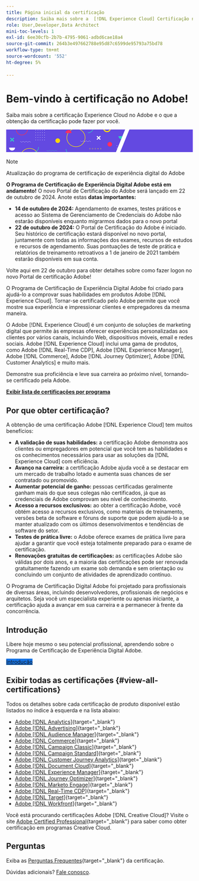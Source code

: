 ```yaml
---
title: Página inicial da certificação
description: Saiba mais sobre a  [!DNL Experience Cloud] Certificação no Adobe. Descubra o que ser certificado pode fazer por você.
role: User,Developer,Data Architect
mini-toc-levels: 1
exl-id: 6ee30cfb-2b7b-4795-9061-adbd6cae18a4
source-git-commit: 264b3e497662788e95d87c6599de95793a75bd78
workflow-type: tm+mt
source-wordcount: '552'
ht-degree: 5%

---
```


# Bem-vindo à certificação no Adobe!

Saiba mais sobre a certificação Experience Cloud no Adobe e o que a obtenção da certificação pode fazer por você.

![Banner](/help/certifications/assets/home_banner_smallwide.png)

>[!NOTE]
>Atualização do programa de certificação de experiência digital do Adobe
>
>**O Programa de Certificação de Experiência Digital Adobe está em andamento!** O novo Portal de Certificação do Adobe será lançado em 22 de outubro de 2024. Anote estas **datas importantes:**
>
>* **14 de outubro de 2024:** Agendamento de exames, testes práticos e acesso ao Sistema de Gerenciamento de Credenciais do Adobe não estarão disponíveis enquanto migrarmos dados para o novo portal
>* **22 de outubro de 2024:** O Portal de Certificação do Adobe é iniciado. Seu histórico de certificação estará disponível no novo portal, juntamente com todas as informações dos exames, recursos de estudos e recursos de agendamento. Suas pontuações de teste de prática e relatórios de treinamento retroativos a 1 de janeiro de 2021 também estarão disponíveis em sua conta.
>
>Volte aqui em 22 de outubro para obter detalhes sobre como fazer logon no novo Portal de certificação Adobe!

O Programa de Certificação de Experiência Digital Adobe foi criado para ajudá-lo a comprovar suas habilidades em produtos Adobe [!DNL Experience Cloud]. Tornar-se certificado pelo Adobe permite que você mostre sua experiência e impressionar clientes e empregadores da mesma maneira.

O Adobe [!DNL Experience Cloud] é um conjunto de soluções de marketing digital que permite às empresas oferecer experiências personalizadas aos clientes por vários canais, incluindo Web, dispositivos móveis, email e redes sociais. Adobe [!DNL Experience Cloud] inclui uma gama de produtos, como Adobe [!DNL Real-Time CDP], Adobe [!DNL Experience Manager], Adobe [!DNL Commerce], Adobe [!DNL Journey Optimizer], Adobe [!DNL Customer Analytics] e muito mais.

Demonstre sua proficiência e leve sua carreira ao próximo nível, tornando-se certificado pela Adobe.

[**Exibir lista de certificações por programa**](#view-all-certifications)

## Por que obter certificação?

A obtenção de uma certificação Adobe [!DNL Experience Cloud] tem muitos benefícios:

* **A validação de suas habilidades:** a certificação Adobe demonstra aos clientes ou empregadores em potencial que você tem as habilidades e os conhecimentos necessários para usar as soluções da [!DNL Experience Cloud] com eficiência.
* **Avanço na carreira:** a certificação Adobe ajuda você a se destacar em um mercado de trabalho lotado e aumenta suas chances de ser contratado ou promovido.
* **Aumentar potencial de ganho:** pessoas certificadas geralmente ganham mais do que seus colegas não certificados, já que as credenciais de Adobe comprovam seu nível de conhecimento.
* **Acesso a recursos exclusivos:** ao obter a certificação Adobe, você obtém acesso a recursos exclusivos, como materiais de treinamento, versões beta de software e fóruns de suporte que podem ajudá-lo a se manter atualizado com os últimos desenvolvimentos e tendências de software do setor.
* **Testes de prática livre:** o Adobe oferece exames de prática livre para ajudar a garantir que você esteja totalmente preparado para o exame de certificação.
* **Renovações gratuitas de certificações:** as certificações Adobe são válidas por dois anos, e a maioria das certificações pode ser renovada gratuitamente fazendo um exame sob demanda e sem orientação ou concluindo um conjunto de atividades de aprendizado contínuo.

O Programa de Certificação Digital Adobe foi projetado para profissionais de diversas áreas, incluindo desenvolvedores, profissionais de negócios e arquitetos. Seja você um especialista experiente ou apenas iniciante, a certificação ajuda a avançar em sua carreira e a permanecer à frente da concorrência.

## Introdução

Libere hoje mesmo o seu potencial profissional, aprendendo sobre o Programa de Certificação de Experiência Digital Adobe.

<a href="https://experienceleague.adobe.com/docs/certification/certification/getting-started.html" target="_blank" class="spectrum-Button spectrum-Button--fill spectrum-Button--accent spectrum-Button--sizeM is-margin-bottom-big-big at-element-click-tracking" style="background-color:#1473E6"><span class="spectrum-Button-label has-no-wrap">Introdução</span></a>

## Exibir todas as certificações {#view-all-certifications}

Todos os detalhes sobre cada certificação de produto disponível estão listados no índice à esquerda e na lista abaixo:

* [Adobe [!DNL Analytics]](/help/certifications/aa/aa-overview.md){target="_blank"}
* [Adobe [!DNL Advertising]](/help/certifications/aac/aac-overview.md){target="_blank"}
* [Adobe [!DNL Audience Manager]](/help/certifications/aam/aam-overview.md){target="_blank"}
* [Adobe [!DNL Commerce]](/help/certifications/ac/ac-overview.md){target="_blank"}
* [Adobe [!DNL Campaign Classic]](/help/certifications/acc/acc-overview.md){target="_blank"}
* [Adobe [!DNL Campaign Standard]](/help/certifications/acs/acs-overview.md){target="_blank"}
* [Adobe [!DNL Customer Journey Analytics]](/help/certifications/acja/acja-overview.md){target="_blank"}
* [Adobe [!DNL Document Cloud]](/help/certifications/adc/adc-overview.md){target="_blank"}
* [Adobe [!DNL Experience Manager]](/help/certifications/aem/aem-overview.md){target="_blank"}
* [Adobe [!DNL Journey Optimizer]](/help/certifications/ajo/ajo-overview.md){target="_blank"}
* [Adobe [!DNL Marketo Engage]](/help/certifications/ame/ame-overview.md){target="_blank"}
* [Adobe [!DNL Real-Time CDP]](/help/certifications/rtcdp/rtcdp-overview.md){target="_blank"}
* [Adobe [!DNL Target]](/help/certifications/at/at-overview.md){target="_blank"}
* [Adobe [!DNL Workfront]](/help/certifications/aw/aw-overview.md){target="_blank"}

Você está procurando certificações Adobe [!DNL Creative Cloud]? Visite o site [Adobe Certified Professional](https://certifiedprofessional.adobe.com/en/home){target="_blank"} para saber como obter certificação em programas Creative Cloud.

## Perguntas

Exiba as [Perguntas Frequentes](https://experienceleague.adobe.com/docs/certification/certification/faq.html){target="_blank"} da certificação.

Dúvidas adicionais? [Fale conosco](mailto:certif@adobe.com).